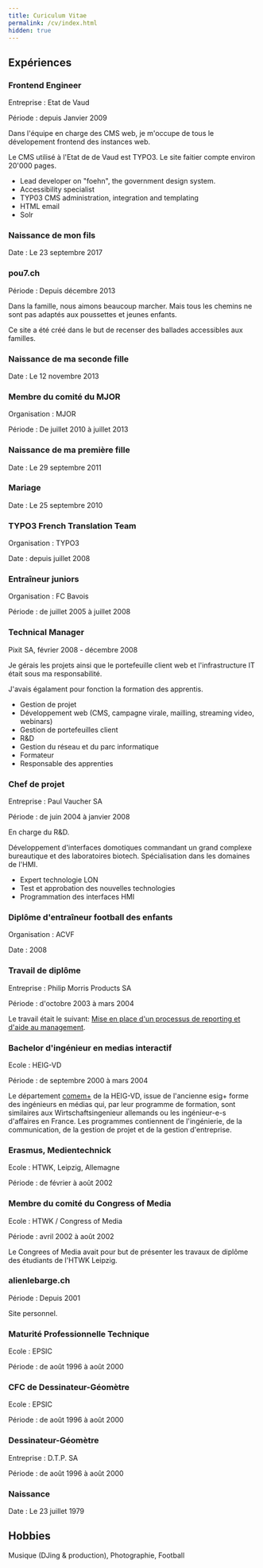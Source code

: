 ```yaml
---
title: Curiculum Vitae
permalink: /cv/index.html
hidden: true
---
```


## Expériences

### Frontend Engineer

Entreprise
: Etat de Vaud

Période
: depuis Janvier 2009

Dans l'équipe en charge des CMS web, je m'occupe de tous le dévelopement frontend des instances web.

Le CMS utilisé à l'Etat de de Vaud est TYPO3. Le site faitier compte environ 20'000 pages.

- Lead developer on "foehn", the government design system.
- Accessibility specialist
- TYP03 CMS administration, integration and templating
- HTML email
- Solr

### Naissance de mon fils

Date
: Le 23 septembre 2017

### pou7.ch

Période
: Depuis décembre 2013

Dans la famille, nous aimons beaucoup marcher. Mais tous les chemins ne sont pas adaptés aux poussettes et jeunes enfants.

Ce site a été créé dans le but de recenser des ballades accessibles aux familles.

### Naissance de ma seconde fille

Date
: Le 12 novembre 2013

### Membre du comité du MJOR

Organisation
: MJOR

Période
: De juillet 2010 à juillet 2013

### Naissance de ma première fille

Date
: Le 29 septembre 2011

### Mariage

Date
: Le 25 septembre 2010

### TYPO3 French Translation Team

Organisation
: TYPO3

Date
: depuis juillet 2008

### Entraîneur juniors

Organisation
: FC Bavois

Période
: de juillet 2005 à juillet 2008

### Technical Manager

Pixit SA, février 2008 - décembre 2008

Je gérais les projets ainsi que le portefeuille client web et l'infrastructure IT était sous ma responsabilité.

J'avais égalament pour fonction la formation des apprentis.

- Gestion de projet
- Développement web (CMS, campagne virale, mailling, streaming video, webinars)
- Gestion de portefeuilles client
- R&D
- Gestion du réseau et du parc informatique
- Formateur
- Responsable des apprenties

### Chef de projet

Entreprise
: Paul Vaucher SA

Période
: de juin 2004 à janvier 2008

En charge du R&D.

Développement d'interfaces domotiques commandant un grand complexe bureautique et des laboratoires biotech. Spécialisation dans les domaines de l'HMI.

- Expert technologie LON
- Test et approbation des nouvelles technologies
- Programmation des interfaces HMI

### Diplôme d'entraîneur football des enfants

Organisation
: ACVF

Date
: 2008

### Travail de diplôme

Entreprise
: Philip Morris Products SA

Période
: d'octobre 2003 à mars 2004

Le travail était le suivant: [Mise en place d'un processus de reporting et d'aide au management](https://tb.heig-vd.ch/1657).

### Bachelor d'ingénieur en medias interactif

Ecole
: HEIG-VD

Période
: de septembre 2000 à mars 2004

Le département [comem+](http://www.heig-vd.ch/comem) de la HEIG-VD, issue de l'ancienne esig+ forme des ingénieurs en médias qui, par leur programme de formation, sont similaires aux Wirtschaftsingenieur allemands ou les ingénieur-e-s d'affaires en France. Les programmes contiennent de l'ingénierie, de la communication, de la gestion de projet et de la gestion d'entreprise.


### Erasmus, Medientechnick

Ecole
: HTWK, Leipzig, Allemagne

Période
: de février à août 2002

### Membre du comité du Congress of Media

Ecole
: HTWK / Congress of Media

Période
: avril 2002 à août 2002

Le Congrees of Media avait pour but de présenter les travaux de diplôme des étudiants de l'HTWK Leipzig.

### alienlebarge.ch

Période
: Depuis 2001

Site personnel.

### Maturité Professionnelle Technique

Ecole
: EPSIC

Période
: de août 1996 à août 2000

### CFC de Dessinateur-Géomètre

Ecole
: EPSIC

Période
: de août 1996 à août 2000

### Dessinateur-Géomètre

Entreprise
: D.T.P. SA

Période
: de août 1996 à août 2000

### Naissance

Date
: Le 23 juillet 1979


## Hobbies

Musique (DJing & production), Photographie, Football
